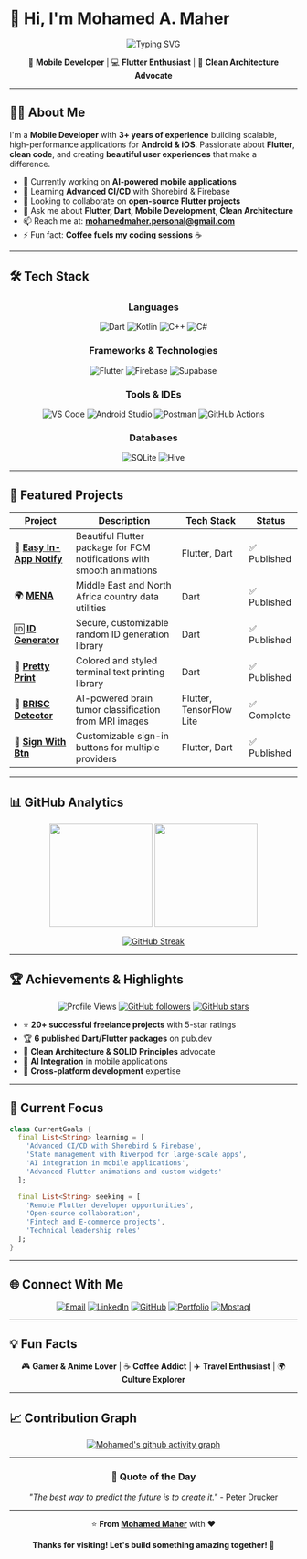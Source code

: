# 👋 Hi, I'm Mohamed A. Maher

<div align="center">
  
[![Typing SVG](https://readme-typing-svg.herokuapp.com?font=Fira+Code&pause=1000&color=2196F3&center=true&vCenter=true&width=435&lines=Mobile+Developer;Flutter+Enthusiast;Clean+Architecture+Advocate;3%2B+Years+Experience)](https://git.io/typing-svg)

</div>

<div align="center">
  
🚀 **Mobile Developer** | 💻 **Flutter Enthusiast** | 🎨 **Clean Architecture Advocate**

</div>

---

## 🧑‍💻 About Me

I'm a **Mobile Developer** with **3+ years of experience** building scalable, high-performance applications for **Android & iOS**. Passionate about **Flutter**, **clean code**, and creating **beautiful user experiences** that make a difference.

- 🔭 Currently working on **AI-powered mobile applications**
- 🌱 Learning **Advanced CI/CD** with Shorebird & Firebase
- 👯 Looking to collaborate on **open-source Flutter projects**
- 💬 Ask me about **Flutter, Dart, Mobile Development, Clean Architecture**
- 📫 Reach me at: **mohamedmaher.personal@gmail.com**
- ⚡ Fun fact: **Coffee fuels my coding sessions** ☕

---

## 🛠️ Tech Stack

<div align="center">

### Languages

![Dart](https://img.shields.io/badge/Dart-0175C2?style=for-the-badge&logo=dart&logoColor=white)
![Kotlin](https://img.shields.io/badge/Kotlin-0095D5?&style=for-the-badge&logo=kotlin&logoColor=white)
![C++](https://img.shields.io/badge/C%2B%2B-00599C?style=for-the-badge&logo=c%2B%2B&logoColor=white)
![C#](https://img.shields.io/badge/C%23-239120?style=for-the-badge&logo=c-sharp&logoColor=white)

### Frameworks & Technologies

![Flutter](https://img.shields.io/badge/Flutter-02569B?style=for-the-badge&logo=flutter&logoColor=white)
![Firebase](https://img.shields.io/badge/Firebase-039BE5?style=for-the-badge&logo=Firebase&logoColor=white)
![Supabase](https://img.shields.io/badge/Supabase-3ECF8E?style=for-the-badge&logo=supabase&logoColor=white)

### Tools & IDEs

![VS Code](https://img.shields.io/badge/Visual_Studio_Code-0078D4?style=for-the-badge&logo=visual%20studio%20code&logoColor=white)
![Android Studio](https://img.shields.io/badge/Android_Studio-3DDC84?style=for-the-badge&logo=android-studio&logoColor=white)
![Postman](https://img.shields.io/badge/Postman-FF6C37?style=for-the-badge&logo=postman&logoColor=white)
![GitHub Actions](https://img.shields.io/badge/GitHub_Actions-2088FF?style=for-the-badge&logo=github-actions&logoColor=white)

### Databases

![SQLite](https://img.shields.io/badge/SQLite-07405E?style=for-the-badge&logo=sqlite&logoColor=white)
![Hive](https://img.shields.io/badge/Hive-FF6B35?style=for-the-badge&logo=hive&logoColor=white)

</div>

---

## 🚀 Featured Projects

<div align="center">

| Project                                                                             | Description                                                            | Tech Stack               | Status       |
| ----------------------------------------------------------------------------------- | ---------------------------------------------------------------------- | ------------------------ | ------------ |
| 🔔 [**Easy In-App Notify**](https://github.com/mohamedmaher-dev/easy_in_app_notify) | Beautiful Flutter package for FCM notifications with smooth animations | Flutter, Dart            | ✅ Published |
| 🌍 [**MENA**](https://github.com/mohamedmaher-dev/mena)                             | Middle East and North Africa country data utilities                    | Dart                     | ✅ Published |
| 🆔 [**ID Generator**](https://github.com/mohamedmaher-dev/id_generator)             | Secure, customizable random ID generation library                      | Dart                     | ✅ Published |
| 🎨 [**Pretty Print**](https://github.com/mohamedmaher-dev/pretty_print)             | Colored and styled terminal text printing library                      | Dart                     | ✅ Published |
| 🧠 [**BRISC Detector**](https://github.com/mohamedmaher-dev/brisc_detector)         | AI-powered brain tumor classification from MRI images                  | Flutter, TensorFlow Lite | ✅ Complete  |
| 🔐 [**Sign With Btn**](https://github.com/mohamedmaher-dev/sign_with_btn)           | Customizable sign-in buttons for multiple providers                    | Flutter, Dart            | ✅ Published |

</div>

---

## 📊 GitHub Analytics

<div align="center">
  
<img height="180em" src="https://github-readme-stats.vercel.app/api?username=mohamedmaher-dev&show_icons=true&theme=tokyonight&include_all_commits=true&count_private=true"/>
<img height="180em" src="https://github-readme-stats.vercel.app/api/top-langs/?username=mohamedmaher-dev&layout=compact&langs_count=7&theme=tokyonight"/>

</div>

<div align="center">
  
[![GitHub Streak](https://streak-stats.demolab.com/?user=mohamedmaher-dev&theme=tokyonight)](https://git.io/streak-stats)

</div>

---

## 🏆 Achievements & Highlights

<div align="center">

![Profile Views](https://komarev.com/ghpvc/?username=mohamedmaher-dev&color=blueviolet&style=flat-square&label=Profile+Views)
[![GitHub followers](https://img.shields.io/github/followers/mohamedmaher-dev?label=Followers&style=social)](https://github.com/mohamedmaher-dev?tab=followers)
[![GitHub stars](https://img.shields.io/github/stars/mohamedmaher-dev?label=Stars&style=social)](https://github.com/mohamedmaher-dev)

</div>

- ⭐ **20+ successful freelance projects** with 5-star ratings
- 🏆 **6 published Dart/Flutter packages** on pub.dev
- 🎯 **Clean Architecture & SOLID Principles** advocate
- 🚀 **AI Integration** in mobile applications
- 📱 **Cross-platform development** expertise

---

## 🎯 Current Focus

```dart
class CurrentGoals {
  final List<String> learning = [
    'Advanced CI/CD with Shorebird & Firebase',
    'State management with Riverpod for large-scale apps',
    'AI integration in mobile applications',
    'Advanced Flutter animations and custom widgets'
  ];

  final List<String> seeking = [
    'Remote Flutter developer opportunities',
    'Open-source collaboration',
    'Fintech and E-commerce projects',
    'Technical leadership roles'
  ];
}
```

---

## 🌐 Connect With Me

<div align="center">

[![Email](https://img.shields.io/badge/Email-D14836?style=for-the-badge&logo=gmail&logoColor=white)](mailto:mohamedmaher.personal@gmail.com)
[![LinkedIn](https://img.shields.io/badge/LinkedIn-0077B5?style=for-the-badge&logo=linkedin&logoColor=white)](https://linkedin.com/in/mohamedmaher-dev)
[![GitHub](https://img.shields.io/badge/GitHub-100000?style=for-the-badge&logo=github&logoColor=white)](https://github.com/mohamedmaher-dev)
[![Portfolio](https://img.shields.io/badge/Portfolio-FF5722?style=for-the-badge&logo=google-chrome&logoColor=white)](https://mohamedmaher-dev.github.io)
[![Mostaql](https://img.shields.io/badge/Mostaql-00D4AA?style=for-the-badge&logo=freelancer&logoColor=white)](https://mostaql.com/u/mohamedmaher-dev)

</div>

---

## 💡 Fun Facts

<div align="center">

🎮 **Gamer & Anime Lover** | ☕ **Coffee Addict** | ✈️ **Travel Enthusiast** | 🌍 **Culture Explorer**

</div>

---

## 📈 Contribution Graph

<div align="center">

[![Mohamed's github activity graph](https://github-readme-activity-graph.vercel.app/graph?username=mohamedmaher-dev&theme=tokyo-night)](https://github.com/ashutosh00710/github-readme-activity-graph)

</div>

---

<div align="center">

### 💭 Quote of the Day

_"The best way to predict the future is to create it."_ - Peter Drucker

---

⭐️ **From [Mohamed Maher](https://github.com/mohamedmaher-dev)** with ❤️

**Thanks for visiting! Let's build something amazing together! 🚀**

</div>
